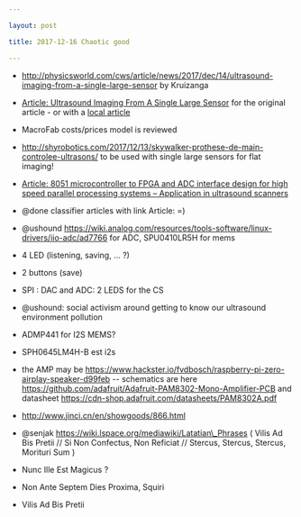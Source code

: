 ```yaml
---

layout: post

title: 2017-12-16 Chaotic good

---
```



-   http://physicsworld.com/cws/article/news/2017/dec/14/ultrasound-imaging-from-a-single-large-sensor
    by Kruizanga
-   [Article: Ultrasound Imaging From A Single Large
    Sensor](http://advances.sciencemag.org/content/3/12/e1701423) for
    the original article - or with a [local
    article](/include/articles/1708.09537.pdf)
-   MacroFab costs/prices model is reviewed
-   http://shyrobotics.com/2017/12/13/skywalker-prothese-de-main-controlee-ultrasons/
    to be used with single large sensors for flat imaging!
-   [Article: 8051 microcontroller to FPGA and ADC interface design for
    high speed parallel processing systems – Application in ultrasound
    scanners](https://www.researchgate.net/publication/301933773_8051_microcontroller_to_FPGA_and_ADC_interface_design_for_high_speed_parallel_processing_systems_-_Application_in_ultrasound_scanners)
-   @done classifier articles with link Article: =)

-   @ushound
    https://wiki.analog.com/resources/tools-software/linux-drivers/iio-adc/ad7766
    for ADC, SPU0410LR5H for mems

-   4 LED (listening, saving, ... ?)
-   2 buttons (save)
-   SPI : DAC and ADC: 2 LEDS for the CS
-   @ushound: social activism around getting to know our ultrasound
    environment pollution
-   ADMP441 for I2S MEMS?
-   SPH0645LM4H-B est i2s
-   the AMP may be
    https://www.hackster.io/fvdbosch/raspberry-pi-zero-airplay-speaker-d99feb
    -- schematics are here
    https://github.com/adafruit/Adafruit-PAM8302-Mono-Amplifier-PCB and
    datasheet https://cdn-shop.adafruit.com/datasheets/PAM8302A.pdf
-   http://www.jinci.cn/en/showgoods/866.html

-   @senjak https://wiki.lspace.org/mediawiki/Latatian\_Phrases ( Vilis
    Ad Bis Pretii // Si Non Confectus, Non Reficiat // Stercus, Stercus,
    Stercus, Morituri Sum )

-   Nunc Ille Est Magicus ?
-   Non Ante Septem Dies Proxima, Squiri
-   Vilis Ad Bis Pretii

